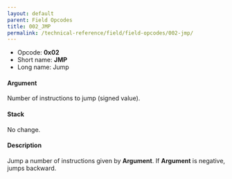 ```yaml
---
layout: default
parent: Field Opcodes
title: 002_JMP
permalink: /technical-reference/field/field-opcodes/002-jmp/
---
```


-   Opcode: **0x02**
-   Short name: **JMP**
-   Long name: Jump

#### Argument

Number of instructions to jump (signed value).

#### Stack

No change.

#### Description

Jump a number of instructions given by **Argument**. If **Argument** is negative, jumps backward.
